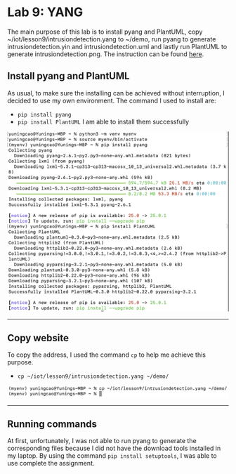 # Lab 9: YANG
The main purpose of this lab is to install pyang and PlantUML, copy ~/iot/lesson9/intrusiondetection.yang to ~/demo, run pyang to generate intrusiondetection.yin and intrusiondetection.uml and lastly run PlantUML to generate intrusiondetection.png. The instruction can be found [here](https://github.com/kevinwlu/iot/tree/master/lesson9).

## Install pyang and PlantUML
As usual, to make sure the installing can be achieved without interruption, I decided to use my own environment. The command I used to install are: 
- `pip install pyang`
- `pip install PlantUML`
I am able to install them successfully

![download](https://github.com/YuningCao0512/Engineering_Design_VI/blob/main/lab9_pictures/download.png)

---
## Copy website
To copy the address, I used the command `cp` to help me achieve this purpose.
- `cp ~/iot/lesson9/intrusiondetection.yang ~/demo/`

![copy](https://github.com/YuningCao0512/Engineering_Design_VI/blob/main/lab9_pictures/copy.png)

---
## Running commands 
At first, unfortunately, I was not able to run pyang to generate the corresponding files because I did not have the download tools installed in my laptop. By using the command `pip install setuptools`, I was able to use complete the assignment. 
